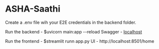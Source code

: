 # ASHA-Saathi

Create a .env file wih your E2E credentials in the backend folder.

Run the backend - $uvicorn main:app --reload
Swagger - [localhost](http://localhost:8000/docs)

Run the frontend - $streamlit runn app.py
UI - http://localhost:8501/home
